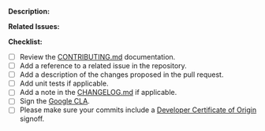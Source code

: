 <!-- markdownlint-disable first-line-h1 -->

**Description:**

<!-- Add a detailed description of the change and the rationale -->

**Related Issues:**

<!-- Add related issue references -->
<!-- You are strongly encouraged to create an issue for any change to allow for
discussion on the proposed change before actually making the changes and
proposing them via a Pull Request. -->

**Checklist:**

- [ ] Review the [CONTRIBUTING.md](../blob/main/CONTRIBUTING.md) documentation.
- [ ] Add a reference to a related issue in the repository.
- [ ] Add a description of the changes proposed in the pull request.
- [ ] Add unit tests if applicable.
- [ ] Add a note in the [CHANGELOG.md](../blob/main/CHANGELOG.md) if applicable.
- [ ] Sign the [Google CLA](https://cla.developers.google.com/about/google-corporate).
- [ ] Please make sure your commits include a [Developer Certificate of Origin](https://developercertificate.org/) signoff.

